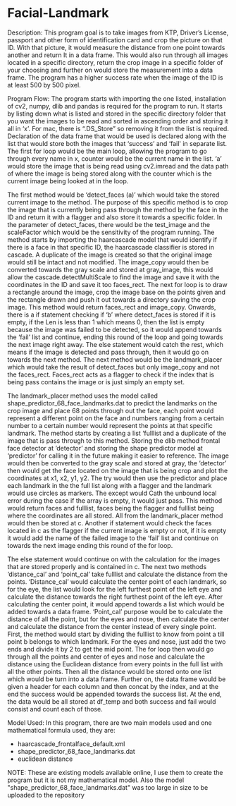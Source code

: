 # Facial-Landmark

Description: This program goal is to take images from KTP, Driver’s License, passport and other form of identification card and crop the picture on that ID. With that picture, it would measure the distance from one point towards another and return It in a data frame. This would also run through all images located in a specific directory, return the crop image in a specific 
folder of your choosing and further on would store the measurement into a data frame. The program has a higher success rate when the image of the ID is at least 500 by 500 pixel.

Program Flow:
The program starts with importing the one listed, installation of cv2, numpy, dlib and pandas is required for the program to run. It starts by listing down what is listed and stored in the specific directory folder that you want the images to be read and sorted in ascending order and storing it all in ‘x’. For mac, there is “.DS_Store” so removing it from the list is required. Declaration of the data frame that would be used is declared along with the list that would store both the images that ‘success’ and ‘fail' in separate list. The first for loop would be the main loop, allowing the program to go through every name in x, counter would be the current name in the list. ‘a’ would store the image that is being read using cv2.imread and the data path of where the image is being stored along with the counter which is the current image being looked at in the loop. 

The first method would be ‘detect_faces (a)’ which would take the stored current image to the method. The purpose of this specific method is to crop the image that is currently being pass through the method by the face in the ID and return it with a flagger and also store it towards a specific folder. In the parameter of detect_faces, there would be the test_image and the scaleFactor which would be the sensitivity of the program running. The method starts by importing the haarcascade model that would identify if there is a face in that specific ID, the haarcascade classifier is stored in cascade. A duplicate of the image is created so that the original image would still be intact and not modified. The image_copy would then be converted towards the gray scale and stored at gray_image, this would allow the cascade.detectMultiScale to find the image and save it with the coordinates in the ID and save it too faces_rect. The next for loop is to draw a rectangle around the image, crop the image base on the points given and the rectangle drawn and push it out towards a directory saving the crop image. This method would return faces_rect and image_copy. Onwards, there is a if statement checking if ‘b’ where detect_faces is stored if it is empty, if the Len is less than 1 which means 0, then the list is empty because the image was failed to be detected, so it would append towards the ‘fail’ list and continue, ending this round of the loop and going towards the next image right away. The else statement would catch the rest, which means if the image is detected and pass through, then it would go on towards the next method. The next method would be the landmark_placer which would take the result of detect_faces but only image_copy and not the faces_rect. Faces_rect acts as a flagger to check if the index that is being pass contains the image or is just simply an empty set. 

The landmark_placer method uses the model called shape_predictor_68_face_landmarks.dat to predict the landmarks on the crop image and place 68 points through out the face, each point would represent a different point on the face and numbers ranging from a certain number to a certain number would represent the points at that specific landmark. The method starts by creating a list ‘fulllist and a duplicate of the image that is pass through to this method. Storing the dlib method frontal face detector at ‘detector’ and storing the shape predictor model at ‘predictor’ for calling it in the future making it easier to reference. The image would then be converted to the gray scale and stored at gray, the ‘detector’ then would get the face located on the image that is being crop and plot the coordinates at x1, x2, y1, y2. The try would then use the predictor and place each landmark in the the full list along with a flagger and the landmark would use circles as markers. The except would Cath the unbound local error during the case if the array is empty, it would just pass. This method would return faces and fulllist, faces being the flagger and fulllist being where the coordinates are all stored. All from the landmark_placer method would then be stored at c. Another if statement would check the faces located in c as the flagger if the current image is empty or not, if it is empty it would add the name of the failed image to the ‘fail’ list and continue on towards the next image ending this round of the for loop.

The else statement would continue on with the calculation for the images that are stored properly and is contained in c.  The next two methods ‘distance_cal’ and ‘point_cal’ take fulllist and calculate the distance from the points. ‘Distance_cal’ would calculate the center point of each landmark, so for the eye, the list would look for the left furthest point of the left eye and calculate the distance towards the right furthest point of the left eye. After calculating the center point, it would append towards a list which would be added towards a data frame. ‘Point_cal’ purpose would be to calculate the distance of all the point, but for the eyes and nose, then calculate the center and calculate the distance from the center instead of every single point. First, the method would start by dividing the fulllist to know from point a till point b belongs to which landmark. For the eyes and nose, just add the two ends and divide it by 2 to get the mid point. The for loop then would go through all the points and center of eyes and nose and calculate the distance using the Euclidean distance from every points in the full list with all the other points. Then all the distance would be stored onto one list which would be turn into a data frame. Further on, the data frame would be given a header for each column and then concat by the index, and at the end the success would be appended towards the success list. At the end, the data would be all stored at df_temp and both success and fail would consist and count each of those. 

Model Used:
In this program, there are two main models used and one mathematical formula used, they are:
-  haarcascade_frontalface_default.xml
-  shape_predictor_68_face_landmarks.dat
-  euclidean distance

NOTE: These are existing models available online, I use them to create the program but it is not my mathematical model. Also the model "shape_predictor_68_face_landmarks.dat" was too large in size to be uploaded to the repository

